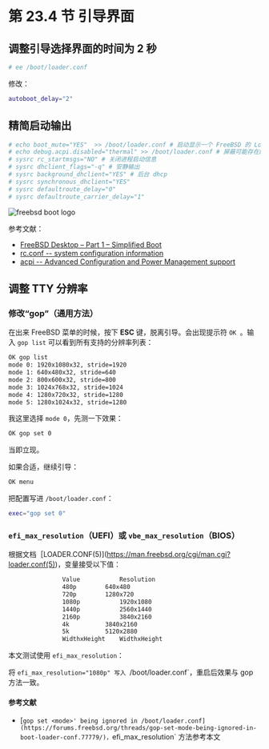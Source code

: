 # 第 23.4 节 引导界面

## 调整引导选择界面的时间为 2 秒

```sh
# ee /boot/loader.conf
```

修改：

```sh
autoboot_delay="2"
```
## 精简启动输出

```sh
# echo boot_mute="YES"  >> /boot/loader.conf # 启动显示一个 FreeBSD 的 Logo
# echo debug.acpi.disabled="thermal" >> /boot/loader.conf # 屏蔽可能存在的 ACPI 报错
# sysrc rc_startmsgs="NO" # 关闭进程启动信息
# sysrc dhclient_flags="-q" # 安静输出
# sysrc background_dhclient="YES" # 后台 dhcp
# sysrc synchronous_dhclient="YES"
# sysrc defaultroute_delay="0"
# sysrc defaultroute_carrier_delay="1"
```

![freebsd boot logo](../.gitbook/assets/bootlogo.png)

参考文献：

- [FreeBSD Desktop – Part 1 – Simplified Boot](https://vermaden.wordpress.com/2018/03/29/freebsd-desktop-part-1-simplified-boot/)
- [rc.conf -- system configuration information](https://man.freebsd.org/cgi/man.cgi?rc.conf(5))
- [acpi -- Advanced	Configuration and Power	Management support](https://man.freebsd.org/cgi/man.cgi?acpi(4))

## 调整 TTY 分辨率

### 修改“gop”（通用方法）

在出来 FreeBSD 菜单的时候，按下 **ESC** 键，脱离引导。会出现提示符 `OK `。输入 `gop list` 可以看到所有支持的分辨率列表：


```sh
OK gop list
mode 0: 1920x1080x32, stride=1920
mode 1: 640x480x32, stride=640
mode 2: 800x600x32, stride=800
mode 3: 1024x768x32, stride=1024
mode 4: 1280x720x32, stride=1280
mode 5: 1280x1024x32, stride=1280
```

我这里选择 `mode 0`，先测一下效果：

```sh
OK gop set 0
```

当即立现。

如果合适，继续引导：

```sh
OK menu
```


把配置写进 `/boot/loader.conf`：

```sh
exec="gop set 0"
```


### `efi_max_resolution`（UEFI）或 `vbe_max_resolution`（BIOS）

根据文档［LOADER.CONF(5)](https://man.freebsd.org/cgi/man.cgi?loader.conf(5))，变量接受以下值：

```sh
		       Value	       Resolution
		       480p	       640x480
		       720p	       1280x720
		       1080p	       1920x1080
		       1440p	       2560x1440
		       2160p	       3840x2160
		       4k	       3840x2160
		       5k	       5120x2880
		       WidthxHeight    WidthxHeight
```

本文测试使用 `efi_max_resolution`：

将 `efi_max_resolution="1080p" 写入 `/boot/loader.conf`，重启后效果与 gop 方法一致。

#### 参考文献

- [`gop set <mode>' being ignored in /boot/loader.conf](https://forums.freebsd.org/threads/gop-set-mode-being-ignored-in-boot-loader-conf.77779/)，`efi_max_resolution` 方法参考本文

